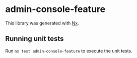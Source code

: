 # admin-console-feature

This library was generated with [Nx](https://nx.dev).

## Running unit tests

Run `nx test admin-console-feature` to execute the unit tests.
